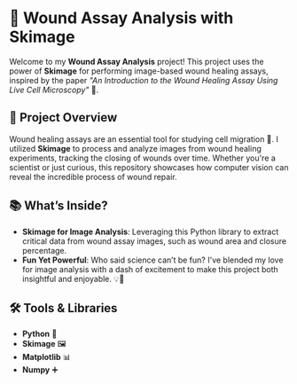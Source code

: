 # 🧪 Wound Assay Analysis with Skimage

Welcome to my **Wound Assay Analysis** project! This project uses the power of **Skimage** for performing image-based wound healing assays, inspired by the paper _"An Introduction to the Wound Healing Assay Using Live Cell Microscopy"_ 📄.

## 🎯 Project Overview

Wound healing assays are an essential tool for studying cell migration 🦠. I utilized **Skimage** to process and analyze images from wound healing experiments, tracking the closing of wounds over time. Whether you're a scientist or just curious, this repository showcases how computer vision can reveal the incredible process of wound repair.

## 📚 What’s Inside?

- **Skimage for Image Analysis**: Leveraging this Python library to extract critical data from wound assay images, such as wound area and closure percentage.
- **Fun Yet Powerful**: Who said science can’t be fun? I've blended my love for image analysis with a dash of excitement to make this project both insightful and enjoyable. 💡🔬
  
## 🛠️ Tools & Libraries

- **Python** 🐍
- **Skimage** 🖼️
- **Matplotlib** 📊
- **Numpy** ➕
  
